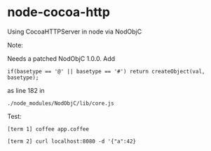 # node-cocoa-http
Using CocoaHTTPServer in node via NodObjC

Note: 

Needs a patched NodObjC 1.0.0. Add 

    if(basetype == '@' || basetype == '#') return createObject(val, basetype);

as line 182 in

    ./node_modules/NodObjC/lib/core.js
  
Test:
  
    [term 1] coffee app.coffee
  
    [term 2] curl localhost:8080 -d '{"a":42}
